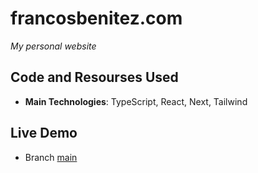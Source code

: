 # francosbenitez.com

_My personal website_

## Code and Resourses Used

- **Main Technologies**: TypeScript, React, Next, Tailwind

## Live Demo

- Branch <a href="https://francosbenitez.com" target="_blank">main</a>
